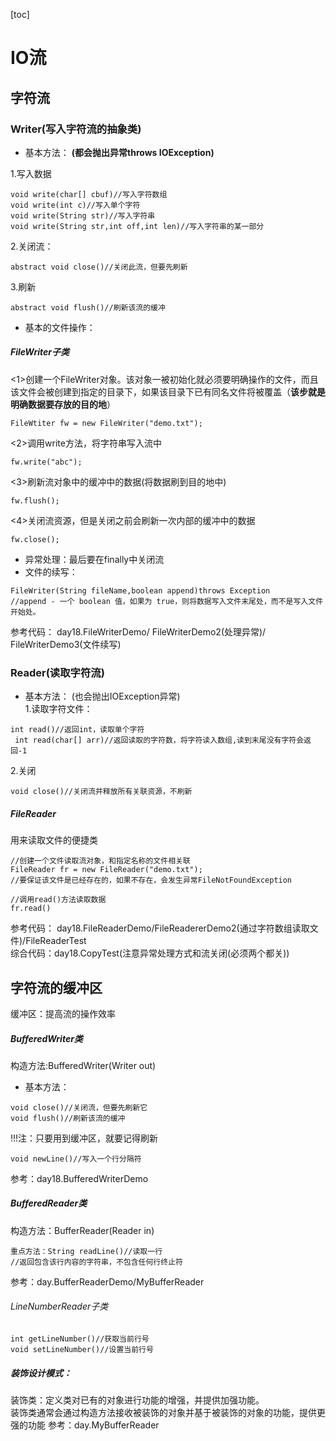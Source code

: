[toc]
# IO流
## 字符流
### Writer(写入字符流的抽象类)
- 基本方法：
 **(都会抛出异常throws IOException)**

1.写入数据
```
void write(char[] cbuf)//写入字符数组
void write(int c)//写入单个字符
void write(String str)//写入字符串
void write(String str,int off,int len)//写入字符串的某一部分
```
2.关闭流：
```
abstract void close()//关闭此流，但要先刷新
```
3.刷新
```
abstract void flush()//刷新该流的缓冲
```
- 基本的文件操作：
##### FileWriter子类
<1>创建一个FileWriter对象。该对象一被初始化就必须要明确操作的文件，而且该文件会被创建到指定的目录下，如果该目录下已有同名文件将被覆盖（**该步就是明确数据要存放的目的地**）
```
FileWtiter fw = new FileWriter("demo.txt");
```
<2>调用write方法，将字符串写入流中
```
fw.write("abc");
```
<3>刷新流对象中的缓冲中的数据(将数据刷到目的地中)
```
fw.flush();
```
<4>关闭流资源，但是关闭之前会刷新一次内部的缓冲中的数据
```
fw.close();
```
- 异常处理：最后要在finally中关闭流
- 文件的续写：
```
FileWriter(String fileName,boolean append)throws Exception
//append - 一个 boolean 值，如果为 true，则将数据写入文件末尾处，而不是写入文件开始处。
```
参考代码： day18.FileWriterDemo/     FileWriterDemo2(处理异常)/        FileWriterDemo3(文件续写)
### Reader(读取字符流)
- 基本方法： (也会抛出IOException异常)    
1.读取字符文件：
```
int read()//返回int，读取单个字符
 int read(char[] arr)//返回读取的字符数，将字符读入数组,读到末尾没有字符会返回-1
```
2.关闭
```
void close()//关闭流并释放所有关联资源，不刷新
```
##### FileReader
用来读取文件的便捷类
```
//创建一个文件读取流对象，和指定名称的文件相关联
FileReader fr = new FileReader("demo.txt");
//要保证该文件是已经存在的，如果不存在，会发生异常FileNotFoundException

//调用read()方法读取数据
fr.read()
```

参考代码： day18.FileReaderDemo/FileReadererDemo2(通过字符数组读取文件)/FileReaderTest     
综合代码：day18.CopyTest(注意异常处理方式和流关闭(必须两个都关))
## 字符流的缓冲区
缓冲区：提高流的操作效率
##### BufferedWriter类
构造方法:BufferedWriter(Writer out)
- 基本方法：
```
void close()//关闭流，但要先刷新它
void flush()//刷新该流的缓冲
```
 !!!注：只要用到缓冲区，就要记得刷新
```
void newLine()//写入一个行分隔符
```
参考：day18.BufferedWriterDemo
##### BufferedReader类
构造方法：BufferReader(Reader in)
```
重点方法：String readLine()//读取一行
//返回包含该行内容的字符串，不包含任何行终止符
```
参考：day.BufferReaderDemo/MyBufferReader
###### LineNumberReader子类
```
int getLineNumber()//获取当前行号
void setLineNumber()//设置当前行号
```
##### 装饰设计模式：
装饰类：定义类对已有的对象进行功能的增强，并提供加强功能。   
装饰类通常会通过构造方法接收被装饰的对象并基于被装饰的对象的功能，提供更强的功能
参考：day.MyBufferReader
